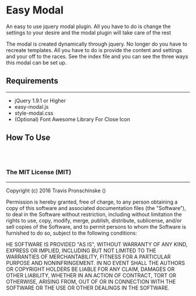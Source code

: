 <h1>Easy Modal</h1>
<p>An easy to use jquery modal plugin. All you have to do is change the settings to your desire and the modal plugin will take care of the rest</p>

<p>The modal is created dynamically through jquery. No longer do you have to recreate templates. All you have to do is provide the content and settings and your off to the races. See the index file and you can see the three ways this modal can be set up.</p>

<h2>Requirements</h2>
<hr />
    <ul>
        <li>jQuery 1.9.1 or Higher</li>
        <li>easy-modal.js</li>
        <li>style-modal.css</li>
        <li>(Optional) Font Awesome Library For Close Icon</li>
    </ul>

<h2>How To Use</h2>
<pre>
    <script>
      $(document).ready(function(){
          $('.modal-click').click(function(){
             $.easyModal()
          }); 
      });
    </script>

</pre>

<h3>The MIT License (MIT)</h3>
<hr />

<p>Copyright (c) 2016 Travis Pronschinske ()</p>

<p>Permission is hereby granted, free of charge, to any person obtaining a copy
of this software and associated documentation files (the "Software"), to deal
in the Software without restriction, including without limitation the rights
to use, copy, modify, merge, publish, distribute, sublicense, and/or sell
copies of the Software, and to permit persons to whom the Software is
furnished to do so, subject to the following conditions:</p>

<p>HE SOFTWARE IS PROVIDED "AS IS", WITHOUT WARRANTY OF ANY KIND, EXPRESS OR
IMPLIED, INCLUDING BUT NOT LIMITED TO THE WARRANTIES OF MERCHANTABILITY,
FITNESS FOR A PARTICULAR PURPOSE AND NONINFRINGEMENT. IN NO EVENT SHALL THE
AUTHORS OR COPYRIGHT HOLDERS BE LIABLE FOR ANY CLAIM, DAMAGES OR OTHER
LIABILITY, WHETHER IN AN ACTION OF CONTRACT, TORT OR OTHERWISE, ARISING FROM,
OUT OF OR IN CONNECTION WITH THE SOFTWARE OR THE USE OR OTHER DEALINGS IN
THE SOFTWARE.</p>
